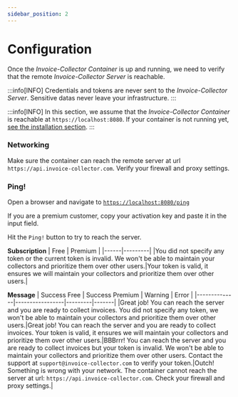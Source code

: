 ```yaml
---
sidebar_position: 2
---
```


# Configuration

Once the _Invoice-Collector Container_ is up and running, we need to verify that the remote _Invoice-Collector Server_ is reachable.

:::info[INFO]
Credentials and tokens are never sent to the _Invoice-Collector Server_. Sensitive datas never leave your infrastructure.
:::

:::info[INFO]
In this section, we assume that the _Invoice-Collector Container_ is reachable at `https://localhost:8080`. If your container is not running yet, [see the installation section](./installation.md).
:::

### Networking

Make sure the container can reach the remote server at url `https://api.invoice-collector.com`. Verify your firewall and proxy settings.

### Ping!

Open a browser and navigate to [`https://localhost:8080/ping`](https://localhost:8080/ping)

<!-- image of ping -->

If you are a premium customer, copy your activation key and paste it in the input field.

Hit the `Ping!` button to try to reach the server.

**Subscription**
| Free | Premium |
|------|---------|
|You did not specify any token or the current token is invalid. We won't be able to maintain your collectors and prioritize them over other users.|Your token is valid, it ensures we will maintain your collectors and prioritize them over other users.|

**Message**
| Success Free | Success Premium | Warning | Error |
|--------------|-----------------|---------|-------|
|Great job! You can reach the server and you are ready to collect invoices. You did not specify any token, we won't be able to maintain your collectors and prioritize them over other users.|Great job! You can reach the server and you are ready to collect invoices. Your token is valid, it ensures we will maintain your collectors and prioritize them over other users.|BBBrrr! You can reach the server and you are ready to collect invoices but your token is invalid. We won't be able to maintain your collectors and prioritize them over other users. Contact the support at `support@invoice-collector.com` to verify your token.|Outch! Something is wrong with your network. The container cannot reach the server at url: `https://api.invoice-collector.com`. Check your firewall and proxy settings.|

